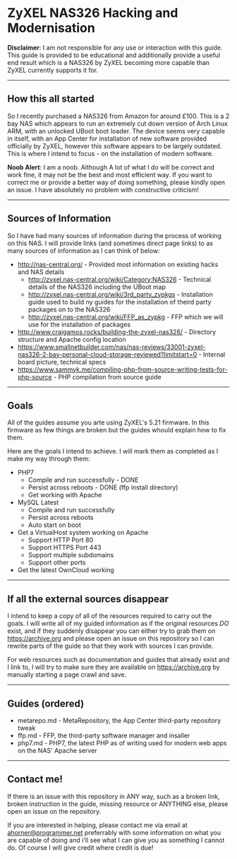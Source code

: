 # ZyXEL NAS326 Hacking and Modernisation
**Disclaimer**: I am not responsible for any use or interaction with this guide. This guide is provided to be educational and additionally provide a useful end result which is a NAS326 by ZyXEL becoming more capable than ZyXEL currently supports it for.

---
## How this all started
So I recently purchased a NAS326 from Amazon for around £100. This is a 2 bay NAS which appears to run an extremely cut down version of Arch Linux ARM, with an unlocked UBoot boot loader. The device seems very capable in itself, with an App Center for installation of new software provided officially by ZyXEL, however this software appears to be largely outdated. This is where I intend to focus - on the installation of modern software.

**Noob Alert**: I am a noob. Although A lot of what I do will be correct and work fine, it may not be the best and most efficient way. If you want to correct me or provide a better way of doing something, please kindly open an issue. I have absolutely no problem with constructive criticism!

---
## Sources of Information
So I have had many sources of information during the process of working on this NAS. I will provide links (and sometimes direct page links) to as many sources of information as I can think of below:

 - http://nas-central.org/ - Provided most information on existing hacks and NAS details
   - http://zyxel.nas-central.org/wiki/Category:NAS326 - Technical details of the NAS326 including the UBoot map
   - http://zyxel.nas-central.org/wiki/3rd_party_zypkgs - Installation guide used to build ny guides for the installation of theird party packages on to the NAS326
   - http://zyxel.nas-central.org/wiki/FFP_as_zypkg - FFP which we will use for the installation of packages
 - http://www.craigamos.rocks/building-the-zyxel-nas326/ - Directory structure and Apache config location
 - https://www.smallnetbuilder.com/nas/nas-reviews/33001-zyxel-nas326-2-bay-personal-cloud-storage-reviewed?limitstart=0 - Internal board picture, technical specs
 - https://www.sammyk.me/compiling-php-from-source-writing-tests-for-php-source - PHP compilation from source guide

---
## Goals
All of the guides assume you arte using ZyXEL's 5.21 firmware. In this firmware as few things are broken but the guides whould explain how to fix them.

Here are the goals I intend to achieve. I will mark them as completed as I make my way through them:

 - PHP7
   - Compile and run successfully - DONE
   - Persist across reboots - DONE (ffp install directory)
   - Get working with Apache
 - MySQL Latest
   - Compile and run successfully
   - Persist across reboots
   - Auto start on boot
 - Get a VirtualHost system working on Apache
   - Support HTTP Port 80
   - Support HTTPS Port 443
   - Support multiple subdomains
   - Support other ports
 - Get the latest OwnCloud working

---
## If all the external sources disappear
I intend to keep a copy of all of the resources required to carry out the goals. I will write all of my guided information as if the original resources *DO* exist, and if they suddenly disappear you can either try to grab them on https://archive.org and please open an issue on this repository so I can rewrite parts of the guide so that they work with sources I can provide.

For web resources such as documentation and guides that already exist and I link to, I will try to make sure they are available on https://archive.org by manually starting a page crawl and save.

---
## Guides (ordered)
 - metarepo.md - MetaRepository, the App Center third-party repository tweak
 - ffp.md - FFP, the third-party software manager and insaller
 - php7.md - PHP7, the latest PHP as of writing used for modern web apps on the NAS' Apache server

---
## Contact me!
If there is an issue with this repository in ANY way, such as a broken link, broken instruction in the guide, missing resource or ANYTHING else, please open an issue on the repository.

If you are interested in helping, please contact me via email at ahorner@programmer.net preferrably with some information on what you are capable of doing and i'll see what I can give you as something I cannot do. Of course I will give credit where credit is due!